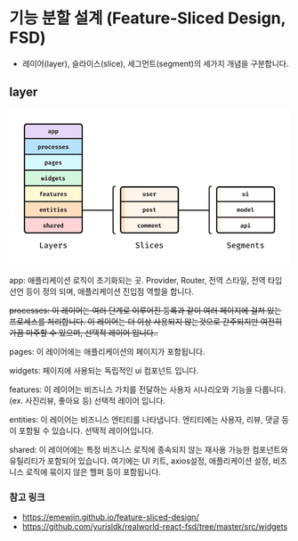 
# 기능 분할 설계 (Feature-Sliced Design, FSD)
- 레이어(layer), 슬라이스(slice), 세그먼트(segment)의 세가지 개념을 구분합니다.

## layer

![layer](./images/layer.png)

app: 애플리케이션 로직이 초기화되는 곳. Provider, Router, 전역 스타일, 전역 타입 선언 등이 정의 되며, 애플리케이션 진입점 역할을 합니다.

~~processes: 이 레이어는 여러 단계로 이루어진 등록과 같이 여러 페이지에 걸쳐 있는 프로세스를 처리합니다. 이 레이어는 더 이상 사용되지 않는것으로 간주되지만 여전히 가끔 마주할 수 있으며, 선택적 레이어 입니다..~~

pages: 이 레이어에는 애플리케이션의 페이지가 포함됩니다.

widgets: 페이지에 사용되는 독립적인 ui 컴포넌트 입니다.

features: 이 레이어는 비즈니스 가치를 전달하는 사용자 시나리오와 기능을 다룹니다. (ex. 사진리뷰, 좋아요 등) 선택적 레이어 입니다.

entities: 이 레이어는 비즈니스 엔티티를 나타냅니다. 엔티티에는 사용자, 리뷰, 댓글 등이 포함될 수 있습니다. 선택적 레이어입니다.

shared: 이 레이어에는 특정 비즈니스 로직에 종속되지 않는 재사용 가능한 컴포넌트와 유틸리티가 포함되어 있습니다. 여기에는 UI 키트, axios설정, 애플리케이션 설정, 비즈니스 로직에 묶이지 않은 헬퍼 등이 포함됩니다.

 
 
 ### 참고 링크
 - https://emewjin.github.io/feature-sliced-design/
 - https://github.com/yurisldk/realworld-react-fsd/tree/master/src/widgets